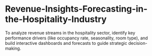 # Revenue-Insights-Forecasting-in-the-Hospitality-Industry
To analyze revenue streams in the hospitality sector, identify key performance drivers (like occupancy rate, seasonality, room type), and build interactive dashboards and forecasts to guide strategic decision-making.
